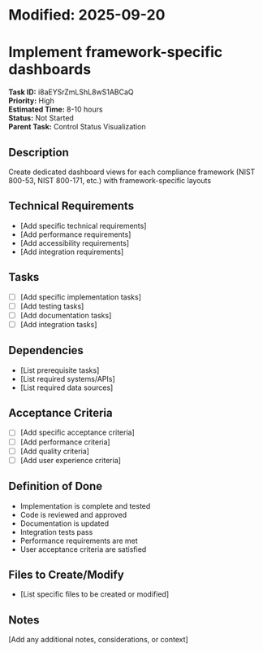 # Modified: 2025-09-20

# Implement framework-specific dashboards

**Task ID:** i8aEYSrZmLShL8wS1ABCaQ  
**Priority:** High  
**Estimated Time:** 8-10 hours  
**Status:** Not Started  
**Parent Task:** Control Status Visualization

## Description
Create dedicated dashboard views for each compliance framework (NIST 800-53, NIST 800-171, etc.) with framework-specific layouts

## Technical Requirements
- [Add specific technical requirements]
- [Add performance requirements]
- [Add accessibility requirements]
- [Add integration requirements]

## Tasks
- [ ] [Add specific implementation tasks]
- [ ] [Add testing tasks]
- [ ] [Add documentation tasks]
- [ ] [Add integration tasks]

## Dependencies
- [List prerequisite tasks]
- [List required systems/APIs]
- [List required data sources]

## Acceptance Criteria
- [ ] [Add specific acceptance criteria]
- [ ] [Add performance criteria]
- [ ] [Add quality criteria]
- [ ] [Add user experience criteria]

## Definition of Done
- Implementation is complete and tested
- Code is reviewed and approved
- Documentation is updated
- Integration tests pass
- Performance requirements are met
- User acceptance criteria are satisfied

## Files to Create/Modify
- [List specific files to be created or modified]

## Notes
[Add any additional notes, considerations, or context]
